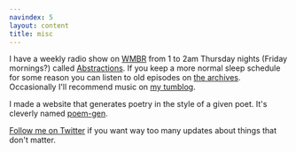 ```yaml
---
navindex: 5
layout: content
title: misc
---
```


I have a weekly radio show on [WMBR](https://wmbr.org) from 1 to 2am Thursday
nights (Friday mornings?) called
[Abstractions](http://wmbr.org/www/sched-thu#show4925).
If you keep a more normal sleep schedule for some reason you can listen to old
episodes on [the archives](http://wmbr.org/cgi-bin/arch?sort=name).
Occasionally I'll recommend music on [my
tumblog](http://funsafemath.tumblr.com).

I made a website that generates poetry in the style of a given poet.
It's cleverly named [poem-gen](http://poem-gen.com).

[Follow me on Twitter](https://twitter.com/carl_cambridge) if you want way too
many updates about things that don't matter.
